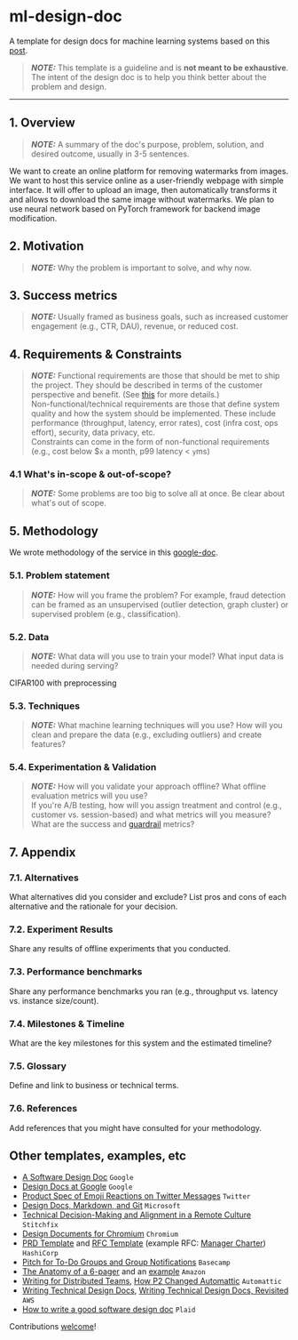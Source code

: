 # ml-design-doc

A template for design docs for machine learning systems based on this [post](https://eugeneyan.com/writing/ml-design-docs/).

> **_NOTE:_** This template is a guideline and is **not meant to be exhaustive**. The intent of the design doc is to help you think better about the problem and design.

---
## 1. Overview
> **_NOTE:_**  A summary of the doc's purpose, problem, solution, and desired outcome, usually in 3-5 sentences.   

We want to create an online platform for removing watermarks from images. We want to host this service online as a user-friendly webpage with simple interface. It will offer to upload an image, then automatically transforms it and allows to download the same image without watermarks. We plan to use neural network based on PyTorch framework for backend image modification.

## 2. Motivation
> **_NOTE:_**  Why the problem is important to solve, and why now.

## 3. Success metrics
> **_NOTE:_**  Usually framed as business goals, such as increased customer engagement (e.g., CTR, DAU), revenue, or reduced cost.

## 4. Requirements & Constraints
> **_NOTE:_**  Functional requirements are those that should be met to ship the project. They should be described in terms of the customer perspective and benefit. (See [this](https://eugeneyan.com/writing/ml-design-docs/#the-why-and-what-of-design-docs) for more details.)  
Non-functional/technical requirements are those that define system quality and how the system should be implemented. These include performance (throughput, latency, error rates), cost (infra cost, ops effort), security, data privacy, etc.  
Constraints can come in the form of non-functional requirements (e.g., cost below $`x` a month, p99 latency < `y`ms)

### 4.1 What's in-scope & out-of-scope?
> **_NOTE:_**  Some problems are too big to solve all at once. Be clear about what's out of scope.

## 5. Methodology
We wrote methodology of the service in this [google-doc](https://docs.google.com/document/d/1kse9RHI55gEw1jd6kaquHvD184z1weNMX2D7CJMEzYQ/edit).
### 5.1. Problem statement

> **_NOTE:_**  How will you frame the problem? For example, fraud detection can be framed as an unsupervised (outlier detection, graph cluster) or supervised problem (e.g., classification).

### 5.2. Data

> **_NOTE:_**  What data will you use to train your model? What input data is needed during serving?

CIFAR100 with preprocessing

### 5.3. Techniques

> **_NOTE:_**  What machine learning techniques will you use? How will you clean and prepare the data (e.g., excluding outliers) and create features?

### 5.4. Experimentation & Validation

> **_NOTE:_**  How will you validate your approach offline? What offline evaluation metrics will you use?  
If you're A/B testing, how will you assign treatment and control (e.g., customer vs. session-based) and what metrics will you measure? What are the success and [guardrail](https://medium.com/airbnb-engineering/designing-experimentation-guardrails-ed6a976ec669) metrics?





## 7. Appendix

### 7.1. Alternatives

What alternatives did you consider and exclude? List pros and cons of each alternative and the rationale for your decision.

### 7.2. Experiment Results

Share any results of offline experiments that you conducted.

### 7.3. Performance benchmarks

Share any performance benchmarks you ran (e.g., throughput vs. latency vs. instance size/count).

### 7.4. Milestones & Timeline

What are the key milestones for this system and the estimated timeline?

### 7.5. Glossary

Define and link to business or technical terms.

### 7.6. References

Add references that you might have consulted for your methodology.

## Other templates, examples, etc
- [A Software Design Doc](https://www.industrialempathy.com/posts/design-doc-a-design-doc/) `Google`
- [Design Docs at Google](https://www.industrialempathy.com/posts/design-docs-at-google/) `Google`
- [Product Spec of Emoji Reactions on Twitter Messages](https://docs.google.com/document/d/1sUX-sm5qZ474PCQQUpvdi3lvvmWPluqHOyfXz3xKL2M/edit#heading=h.554u12gw2xpd) `Twitter`
- [Design Docs, Markdown, and Git](https://caitiem.com/2020/03/29/design-docs-markdown-and-git/) `Microsoft`
- [Technical Decision-Making and Alignment in a Remote Culture](https://multithreaded.stitchfix.com/blog/2020/12/07/remote-decision-making/) `Stitchfix`
- [Design Documents for Chromium](https://www.chromium.org/developers/design-documents) `Chromium`
- [PRD Template](https://works.hashicorp.com/articles/prd-template) and [RFC Template](https://works.hashicorp.com/articles/rfc-template) (example RFC: [Manager Charter](https://works.hashicorp.com/articles/manager-charter)) `HashiCorp`
- [Pitch for To-Do Groups and Group Notifications](https://basecamp.com/shapeup/1.5-chapter-06#examples) `Basecamp`
- [The Anatomy of a 6-pager](https://writingcooperative.com/the-anatomy-of-an-amazon-6-pager-fc79f31a41c9) and an [example](https://docs.google.com/document/d/1LPh1LWx1z67YFo67DENYUGBaoKk39dtX7rWAeQHXzhg/edit) `Amazon`
- [Writing for Distributed Teams](http://veekaybee.github.io/2021/07/17/p2s/), [How P2 Changed Automattic](https://ma.tt/2009/05/how-p2-changed-automattic/) `Automattic`
- [Writing Technical Design Docs](https://medium.com/machine-words/writing-technical-design-docs-71f446e42f2e), [Writing Technical Design Docs, Revisited](https://medium.com/machine-words/writing-technical-design-docs-revisited-850d36570ec) `AWS`
- [How to write a good software design doc](https://www.freecodecamp.org/news/how-to-write-a-good-software-design-document-66fcf019569c/) `Plaid`

Contributions [welcome](https://github.com/eugeneyan/ml-design-docs/pulls)!
